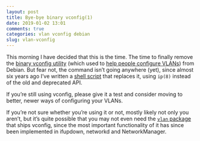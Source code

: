 ```yaml
---
layout: post
title: Bye-bye binary vconfig(1)
date: 2019-01-02 13:01
comments: true
categories: vlan vconfig debian
slug: vlan-vconfig
---
```


This morning I have decided that this is the time. The time to finally remove the [binary vconfig utility](https://linux.die.net/man/8/vconfig) (which used to [help people configure VLANs](https://blog.sleeplessbeastie.eu/2012/12/23/debian-how-to-create-vlan-interface/)) from Debian. But fear not, the command isn’t going anywhere (yet), since almost six years ago I’ve written a [shell script](https://bugs.debian.org/501402#39) that replaces it, using `ip(8)` instead of the old and deprecated API.

If you’re still using vconfig, please give it a test and consider moving to better, newer ways of configuring your VLANs.

If you’re not sure whether you’re using it or not, mostly likely not only you aren’t, but it’s quite possible that you may not even need the [`vlan` package](https://tracker.debian.org/pkg/vlan) that ships vconfig, since the most important functionality of it has since been implemented in ifupdown, networkd and NetworkManager.
